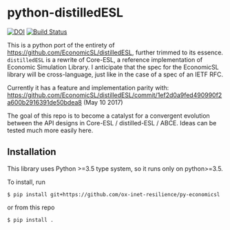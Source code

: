 # python-distilledESL

[![DOI](https://zenodo.org/badge/95235014.svg)](https://zenodo.org/badge/latestdoi/95235014)
[![Build Status](https://travis-ci.org/ox-inet-resilience/py-economicsl.svg?branch=master)](https://travis-ci.org/ox-inet-resilience/py-economicsl)

This is a python port of the entirety of
https://github.com/EconomicSL/distilledESL, further trimmed to its essence.
`distilledESL` is a rewrite of Core-ESL, a reference implementation of Economic
Simulation Library. I anticipate that the spec for the EconomicSL library will
be cross-language, just like in the case of a spec of an IETF RFC.

Currently it has a feature and implementation parity with:
https://github.com/EconomicSL/distilledESL/commit/1ef2d0a9fed490990f2a600b2916391de50bdea8 (May 10 2017)

The goal of this repo is to become a catalyst for a convergent evolution between the
API designs in Core-ESL / distilled-ESL / ABCE. Ideas can be tested much more
easily here.

## Installation

This library uses Python >=3.5 type system, so it runs only on python>=3.5.

To install, run
```
$ pip install git+https://github.com/ox-inet-resilience/py-economicsl
```

or from this repo
```
$ pip install .
```
